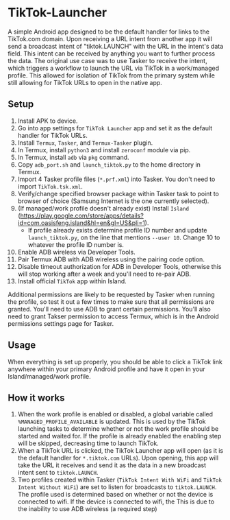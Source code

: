# TikTok-Launcher

A simple Android app designed to be the default handler for links to the TikTok.com domain.  Upon receiving a URL intent from another app it will send a broadcast intent of "tiktok.LAUNCH" with the URL in the intent's data field.  This intent can be received by anything you want to further process the data.  The original use case was to use Tasker to receive the intent, which triggers a workflow to launch the URL via TikTok in a work/managed profile.  This allowed for isolation of TikTok from the primary system while still allowing for TikTok URLs to open in the native app.

## Setup
1. Install APK to device.
2. Go into app settings for `TikTok Launcher` app and set it as the default handler for TikTok URLs.
3. Install `Termux`, `Tasker`, and `Termux-Tasker` plugin.
4. In Termux, install `python3` and install `zeroconf` module via pip.
5. In Termux, install `adb` via `pkg` command.
6. Copy `adb_port.sh` and `launch_tiktok.py` to the home directory in Termux.
7. Import 4 Tasker profile files (`*.prf.xml`) into Tasker.  You don't need to import `TikTok.tsk.xml`.
8. Verify/change specified browser package within Tasker task to point to browser of choice (Samsung Internet is the one currently selected).
9. (If managed/work profile doesn't already exist) Install `Island` (https://play.google.com/store/apps/details?id=com.oasisfeng.island&hl=en&gl=US&pli=1).
    * If profile already exists determine profile ID number and update `launch_tiktok.py`, on the line that mentions `--user 10`.  Change 10 to whatever the profile ID number is.
10. Enable ADB wireless via Developer Tools.
11. Pair Termux ADB with ADB wireless using the pairing code option.
12. Disable timeout authorization for ADB in Developer Tools, otherwise this will stop working after a week and you'll need to re-pair ADB.
13. Install official `TikTok` app within Island.


Additional permissions are likely to be requested by Tasker when running the profile, so test it out a few times to make sure that all permissions are granted.  You'll need to use ADB to grant certain permissions.  You'll also need to grant Takser permission to access Termux, which is in the Android permissions settings page for Tasker.

## Usage
When everything is set up properly, you should be able to click a TikTok link anywhere within your primary Android profile and have it open in your Island/managed/work profile.

## How it works
1. When the work profile is enabled or disabled, a global variable called `%MANAGED_PROFILE_AVAILABLE` is updated.  This is used by the TikTok launching tasks to determine whether or not the work profile should be started and waited for.  If the profile is already enabled the enabling step will be skipped, decreasing time to launch TikTok.
2. When a TikTok URL is clicked, the TikTok Launcher app will open (as it is the default handler for `*.tiktok.com` URLs).  Upon opening, this app will take the URL it receives and send it as the data in a new broadcast intent sent to `tiktok.LAUNCH`.
3. Two profiles created within Tasker (`TikTok Intent With WiFi` and `TikTok Intent Without WiFi`) are set to listen for broadcasts to `tiktok.LAUNCH`.  The profile used is determined based on whether or not the device is connected to wifi.  If the device is connected to wifi, the This is due to the inability to use ADB wireless (a required step)
